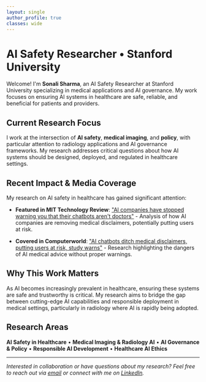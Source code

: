 ```yaml
---
layout: single
author_profile: true
classes: wide
---
```

# AI Safety Researcher • Stanford University

Welcome! I'm **Sonali Sharma**, an AI Safety Researcher at Stanford University specializing in medical applications and AI governance. My work focuses on ensuring AI systems in healthcare are safe, reliable, and beneficial for patients and providers.

## Current Research Focus

I work at the intersection of **AI safety**, **medical imaging**, and **policy**, with particular attention to radiology applications and AI governance frameworks. My research addresses critical questions about how AI systems should be designed, deployed, and regulated in healthcare settings.

## Recent Impact & Media Coverage

My research on AI safety in healthcare has gained significant attention:

- **Featured in MIT Technology Review**: ["AI companies have stopped warning you that their chatbots aren't doctors"](https://www.technologyreview.com/2025/07/21/1120522/ai-companies-have-stopped-warning-you-that-their-chatbots-arent-doctors/) - Analysis of how AI companies are removing medical disclaimers, potentially putting users at risk.

- **Covered in Computerworld**: ["AI chatbots ditch medical disclaimers, putting users at risk, study warns"](https://www.computerworld.com/article/4026778/ai-chatbots-ditch-medical-disclaimers-putting-users-at-risk-study-warns.html) - Research highlighting the dangers of AI medical advice without proper warnings.

## Why This Work Matters

As AI becomes increasingly prevalent in healthcare, ensuring these systems are safe and trustworthy is critical. My research aims to bridge the gap between cutting-edge AI capabilities and responsible deployment in medical settings, particularly in radiology where AI is rapidly being adopted.

## Research Areas

**AI Safety in Healthcare** • **Medical Imaging & Radiology AI** • **AI Governance & Policy** • **Responsible AI Development** • **Healthcare AI Ethics**

---

*Interested in collaboration or have questions about my research? Feel free to reach out via [email](mailto:sonali3@stanford.edu) or connect with me on [LinkedIn](https://www.linkedin.com/in/sonali-sharma-946936346/).*
